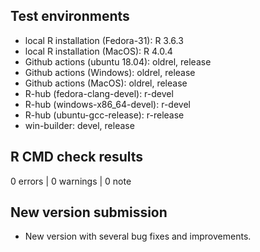 ## Test environments
* local R installation (Fedora-31): R 3.6.3
* local R installation (MacOS): R 4.0.4
* Github actions (ubuntu 18.04): oldrel, release
* Github actions (Windows): oldrel, release
* Github actions (MacOS): oldrel, release
* R-hub (fedora-clang-devel): r-devel
* R-hub (windows-x86_64-devel): r-devel
* R-hub (ubuntu-gcc-release): r-release
* win-builder: devel, release

## R CMD check results

0 errors | 0 warnings | 0 note

## New version submission

* New version with several bug fixes and improvements.
